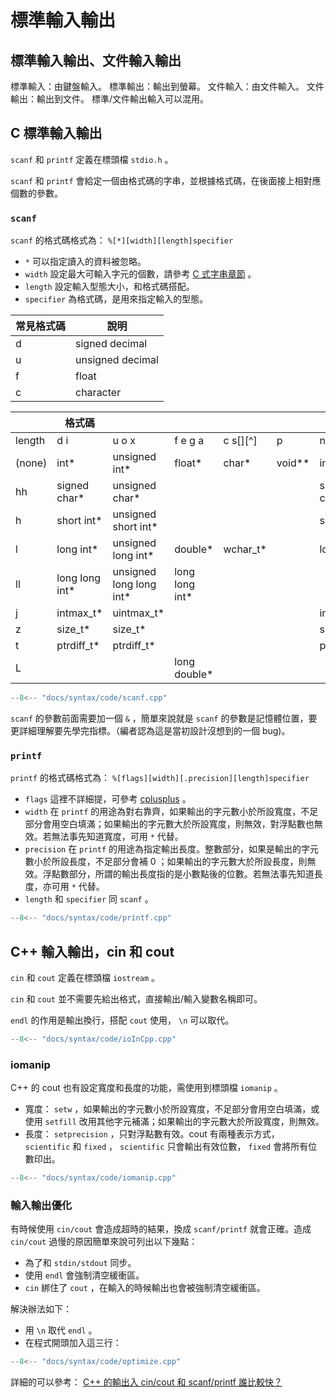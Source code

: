 # 標準輸入輸出

## 標準輸入輸出、文件輸入輸出

標準輸入：由鍵盤輸入。
標準輸出：輸出到螢幕。
文件輸入：由文件輸入。
文件輸出：輸出到文件。
標準/文件輸出輸入可以混用。

## C 標準輸入輸出

 `scanf` 和 `printf` 定義在標頭檔 `stdio.h` 。

 `scanf` 和 `printf` 會給定一個由格式碼的字串，並根據格式碼，在後面接上相對應個數的參數。

###  `scanf` 

 `scanf` 的格式碼格式為： `%[*][width][length]specifier` 

-  `*` 可以指定讀入的資料被忽略。
-  `width` 設定最大可輸入字元的個數，請參考 [C 式字串章節](./cstylestring) 。
-  `length` 設定輸入型態大小，和格式碼搭配。
-  `specifier` 為格式碼，是用來指定輸入的型態。

| 常見格式碼 | 說明               |
| ----- | ---------------- |
| d     | signed decimal   |
| u     | unsigned decimal |
| f     | float            |
| c     | character        |

|        | 格式碼             |                          |                 |           |          |               |
| ------ | --------------- | ------------------------ | --------------- | --------- | -------- | ------------- |
| length | d i             | u o x                    | f e g a         | c s[][^]  | p        | n             |
| (none) | int\*           | unsigned int\*           | float\*         | char\*    | void\*\* | int\*         |
| hh     | signed char\*   | unsigned char\*          |                 |           |          | signed char\* |
| h      | short int\*     | unsigned short int\*     |                 |           |          | short int\*   |
| l      | long int\*      | unsigned long int\*      | double\*        | wchar_t\* |          | long int\*    |
| ll     | long long int\* | unsigned long long int\* | long long int\* |           |          |               |
| j      | intmax_t\*      | uintmax_t\*              |                 |           |          | intmax_t\*    |
| z      | size_t\*        | size_t\*                 |                 |           |          | size_t\*      |
| t      | ptrdiff_t\*     | ptrdiff_t\*              |                 |           |          | ptrdiff_t\*   |
| L      |                 |                          | long double\*   |           |          |               |

```cpp
--8<-- "docs/syntax/code/scanf.cpp"
```

 `scanf` 的參數前面需要加一個 `&` ，簡單來說就是 `scanf` 的參數是記憶體位置，要更詳細理解要先學完指標。（編者認為這是當初設計沒想到的一個 bug)。

###  `printf` 

 `printf` 的格式碼格式為： `%[flags][width][.precision][length]specifier` 

-  `flags` 這裡不詳細提，可參考 [cplusplus](https://www.cplusplus.com/reference/cstdio/printf/) 。
-  `width` 在 `printf` 的用途為對右靠齊，如果輸出的字元數小於所設寬度，不足部分會用空白填滿；如果輸出的字元數大於所設寬度，則無效，對浮點數也無效。若無法事先知道寬度，可用 `*` 代替。
-  `precision` 在 `printf` 的用途為指定輸出長度。整數部分，如果是輸出的字元數小於所設長度，不足部分會補 $0$ ；如果輸出的字元數大於所設長度，則無效。浮點數部分，所謂的輸出長度指的是小數點後的位數。若無法事先知道長度，亦可用 `*` 代替。
-  `length` 和 `specifier` 同 `scanf` 。

```cpp
--8<-- "docs/syntax/code/printf.cpp"
```

## C++ 輸入輸出，cin 和 cout

 `cin` 和 `cout` 定義在標頭檔 `iostream` 。

 `cin` 和 `cout` 並不需要先給出格式，直接輸出/輸入變數名稱即可。

 `endl` 的作用是輸出換行，搭配 `cout` 使用， `\n` 可以取代。

```cpp
--8<-- "docs/syntax/code/ioInCpp.cpp"
```

### iomanip

C++ 的 cout 也有設定寬度和長度的功能，需使用到標頭檔 `iomanip` 。

- 寬度： `setw` ，如果輸出的字元數小於所設寬度，不足部分會用空白填滿，或使用 `setfill` 改用其他字元補滿；如果輸出的字元數大於所設寬度，則無效。
- 長度： `setprecision` ，只對浮點數有效。cout 有兩種表示方式， `scientific` 和 `fixed` ， `scientific` 只會輸出有效位數， `fixed` 會將所有位數印出。

```cpp
--8<-- "docs/syntax/code/iomanip.cpp"
```

### 輸入輸出優化

有時候使用 `cin/cout` 會造成超時的結果，換成 `scanf/printf` 就會正確。造成 `cin/cout` 過慢的原因簡單來說可列出以下幾點：

- 為了和 `stdin/stdout` 同步。
- 使用 `endl` 會強制清空緩衝區。
-  `cin` 綁住了 `cout` ，在輸入的時候輸出也會被強制清空緩衝區。

解決辦法如下：

- 用 `\n` 取代 `endl` 。
- 在程式開頭加入這三行：

```cpp
--8<-- "docs/syntax/code/optimize.cpp"
```

詳細的可以參考： [C++ 的輸出入 cin/cout 和 scanf/printf 誰比較快？](https://chino.taipei/note-2016-0311C-%E7%9A%84%E8%BC%B8%E5%87%BA%E5%85%A5cin-cout%E5%92%8Cscanf-printf%E8%AA%B0%E6%AF%94%E8%BC%83%E5%BF%AB%EF%BC%9F/) 
